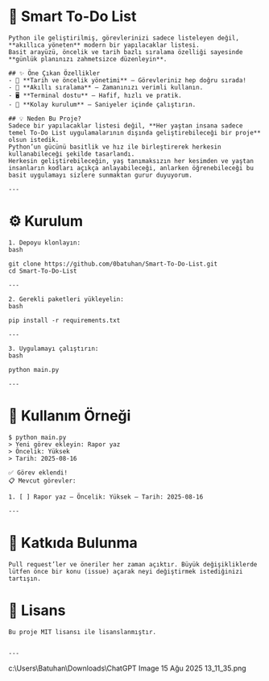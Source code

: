 # 📝 Smart To-Do List

    Python ile geliştirilmiş, görevlerinizi sadece listeleyen değil, **akıllıca yöneten** modern bir yapılacaklar listesi.  
    Basit arayüzü, öncelik ve tarih bazlı sıralama özelliği sayesinde **günlük planınızı zahmetsizce düzenleyin**.  

    ## ✨ Öne Çıkan Özellikler
    - 📅 **Tarih ve öncelik yönetimi** – Görevleriniz hep doğru sırada!
    - 🧠 **Akıllı sıralama** – Zamanınızı verimli kullanın.
    - 🖥 **Terminal dostu** – Hafif, hızlı ve pratik.
    - 🚀 **Kolay kurulum** – Saniyeler içinde çalıştırın.

    ## 💡 Neden Bu Proje?
    Sadece bir yapılacaklar listesi değil, **Her yaştan insana sadece temel To-Do List uygulamalarının dışında geliştirebileceği bir proje** olsun istedik.  
    Python’un gücünü basitlik ve hız ile birleştirerek herkesin kullanabileceği şekilde tasarlandı.
    Herkesin geliştirebileceğin, yaş tanımaksızın her kesimden ve yaştan insanların kodları açıkça anlayabileceği, anlarken öğrenebileceği bu basit uygulamayı sizlere sunmaktan gurur duyuyorum. 

    ---

# ⚙️ Kurulum

    1. Depoyu klonlayın:
    bash

    git clone https://github.com/0batuhan/Smart-To-Do-List.git
    cd Smart-To-Do-List

    ---

    2. Gerekli paketleri yükleyelin:
    bash

    pip install -r requirements.txt

    ---

    3. Uygulamayı çalıştırın:
    bash

    python main.py

    ---

# 📌 Kullanım Örneği
    $ python main.py
    > Yeni görev ekleyin: Rapor yaz
    > Öncelik: Yüksek
    > Tarih: 2025-08-16

    ✅ Görev eklendi!
    📋 Mevcut görevler:

    1. [ ] Rapor yaz — Öncelik: Yüksek — Tarih: 2025-08-16

    ---

# 🤝 Katkıda Bulunma

    Pull request’ler ve öneriler her zaman açıktır. Büyük değişikliklerde lütfen önce bir konu (issue) açarak neyi değiştirmek istediğinizi tartışın.

# 📜 Lisans

    Bu proje MIT lisansı ile lisanslanmıştır.


    ---

c:\Users\Batuhan\Downloads\ChatGPT Image 15 Ağu 2025 13_11_35.png